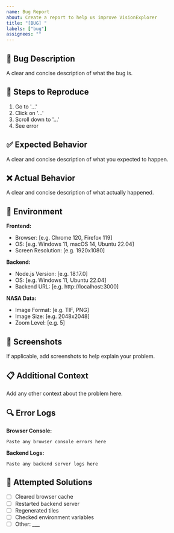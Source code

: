 ```yaml
---
name: Bug Report
about: Create a report to help us improve VisionExplorer
title: "[BUG] "
labels: ["bug"]
assignees: ""
---
```


## 🐛 Bug Description

A clear and concise description of what the bug is.

## 🔄 Steps to Reproduce

1. Go to '...'
2. Click on '...'
3. Scroll down to '...'
4. See error

## ✅ Expected Behavior

A clear and concise description of what you expected to happen.

## ❌ Actual Behavior

A clear and concise description of what actually happened.

## 📱 Environment

**Frontend:**

- Browser: [e.g. Chrome 120, Firefox 119]
- OS: [e.g. Windows 11, macOS 14, Ubuntu 22.04]
- Screen Resolution: [e.g. 1920x1080]

**Backend:**

- Node.js Version: [e.g. 18.17.0]
- OS: [e.g. Windows 11, Ubuntu 22.04]
- Backend URL: [e.g. http://localhost:3000]

**NASA Data:**

- Image Format: [e.g. TIF, PNG]
- Image Size: [e.g. 2048x2048]
- Zoom Level: [e.g. 5]

## 📸 Screenshots

If applicable, add screenshots to help explain your problem.

## 📋 Additional Context

Add any other context about the problem here.

## 🔍 Error Logs

**Browser Console:**

```
Paste any browser console errors here
```

**Backend Logs:**

```
Paste any backend server logs here
```

## 🧪 Attempted Solutions

- [ ] Cleared browser cache
- [ ] Restarted backend server
- [ ] Regenerated tiles
- [ ] Checked environment variables
- [ ] Other: ****\_\_\_****
